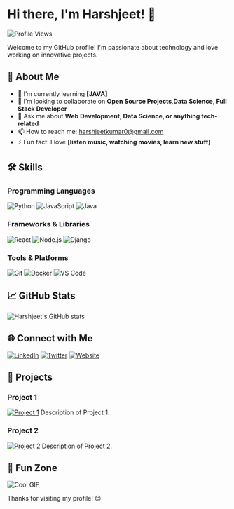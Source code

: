 # Hi there, I'm Harshjeet! 👋

![Profile Views](https://komarev.com/ghpvc/?username=Harshjeet&color=blue)

Welcome to my GitHub profile! I'm passionate about technology and love working on innovative projects. 

## 🚀 About Me

- 🌱 I’m currently learning **[JAVA]**
- 👯 I’m looking to collaborate on **Open Source Projects**,**Data Science**, **Full Stack Developer**
- 💬 Ask me about **Web Development, Data Science, or anything tech-related**
- 📫 How to reach me: [harshjeetkumar0@gmail.com](mailto:harshjeetkumar0@gmail.com)
- ⚡ Fun fact: I love **[listen music, watching movies, learn new stuff]**

## 🛠️ Skills

### Programming Languages
![Python](https://img.shields.io/badge/-Python-3776AB?logo=python&logoColor=white&style=for-the-badge)
![JavaScript](https://img.shields.io/badge/-JavaScript-F7DF1E?logo=javascript&logoColor=black&style=for-the-badge)
![Java](https://img.shields.io/badge/-Java-007396?logo=java&logoColor=white&style=for-the-badge)

### Frameworks & Libraries
![React](https://img.shields.io/badge/-React-61DAFB?logo=react&logoColor=black&style=for-the-badge)
![Node.js](https://img.shields.io/badge/-Node.js-339933?logo=node.js&logoColor=white&style=for-the-badge)
![Django](https://img.shields.io/badge/-Django-092E20?logo=django&logoColor=white&style=for-the-badge)

### Tools & Platforms
![Git](https://img.shields.io/badge/-Git-F05032?logo=git&logoColor=white&style=for-the-badge)
![Docker](https://img.shields.io/badge/-Docker-2496ED?logo=docker&logoColor=white&style=for-the-badge)
![VS Code](https://img.shields.io/badge/-VS%20Code-007ACC?logo=visual-studio-code&logoColor=white&style=for-the-badge)

## 📈 GitHub Stats

![Harshjeet's GitHub stats](https://github-readme-stats.vercel.app/api?username=Harshjeet&show_icons=true&theme=radical)

## 🌐 Connect with Me

[![LinkedIn](https://img.shields.io/badge/-LinkedIn-0A66C2?logo=linkedin&logoColor=white&style=for-the-badge)](https://www.linkedin.com/in/harshjeet)
[![Twitter](https://img.shields.io/badge/-Twitter-1DA1F2?logo=twitter&logoColor=white&style=for-the-badge)](https://twitter.com/harshjeet)
[![Website](https://img.shields.io/badge/-Website-FF7139?logo=firefox&logoColor=white&style=for-the-badge)](https://www.harshjeet.com)

## 💼 Projects

### Project 1
[![Project 1](https://img.shields.io/badge/-Project%201-000000?logo=github&logoColor=white&style=for-the-badge)](https://github.com/Harshjeet/project1)
Description of Project 1.

### Project 2
[![Project 2](https://img.shields.io/badge/-Project%202-000000?logo=github&logoColor=white&style=for-the-badge)](https://github.com/Harshjeet/project2)
Description of Project 2.

## 🎨 Fun Zone

![Cool GIF](https://media.giphy.com/media/26ufdipQqU2lhNA4g/giphy.gif)

Thanks for visiting my profile! 😊
